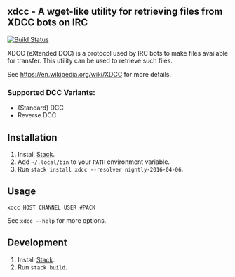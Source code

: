 ## xdcc - A wget-like utility for retrieving files from XDCC bots on IRC

[![Build Status](https://travis-ci.org/JanGe/xdcc.svg?branch=master)](https://travis-ci.org/JanGe/xdcc)

XDCC (eXtended DCC) is a protocol used by IRC bots to make files
available for transfer. This utility can be used to retrieve such files.

See https://en.wikipedia.org/wiki/XDCC for more details.

### Supported DCC Variants:

* (Standard) DCC
* Reverse DCC

## Installation

1. Install [Stack](http://docs.haskellstack.org/en/stable/README/).
1. Add `~/.local/bin` to your `PATH` environment variable.
1. Run `stack install xdcc --resolver nightly-2016-04-06`.

## Usage
```
xdcc HOST CHANNEL USER #PACK
```

See `xdcc --help` for more options.

## Development

1. Install [Stack](http://docs.haskellstack.org/en/stable/README/).
1. Run `stack build`.
